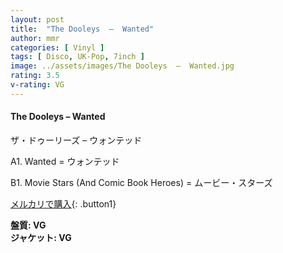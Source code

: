 ```yaml
---
layout: post
title:  "The Dooleys  –  Wanted"
author: mmr
categories: [ Vinyl ]
tags: [ Disco, UK-Pop, 7inch ]
image: ../assets/images/The Dooleys  –  Wanted.jpg
rating: 3.5
v-rating: VG
---
```


#### The Dooleys  –  Wanted

ザ・ドゥーリーズ – ウォンテッド

A1. Wanted = ウォンテッド

B1. Movie Stars (And Comic Book Heroes) = ムービー・スターズ


[メルカリで購入](https://jp.mercari.com/item/m48275786483){: .button1}

<div class="mt-4 mb-4 d-flex align-items-center">
<strong class="mr-1">盤質: VG</strong>
</div>
<div class="mt-4 mb-4 d-flex align-items-center">
<strong class="mr-1">ジャケット: VG</strong>
</div>

